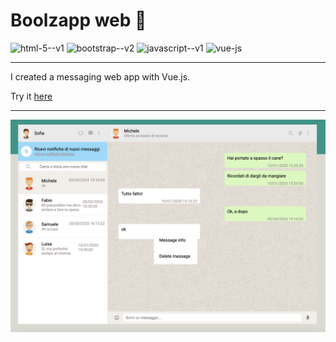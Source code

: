 # Boolzapp web 💬

<img width="30" height="30" src="https://img.icons8.com/color/30/html-5--v1.png" alt="html-5--v1"/> <img width="30" height="30" src="https://img.icons8.com/color/30/bootstrap--v2.png" alt="bootstrap--v2"/> <img width="30" height="30" src="https://img.icons8.com/color/30/javascript--v1.png" alt="javascript--v1"/> <img width="30" height="30" src="https://img.icons8.com/color/48/vue-js.png" alt="vue-js"/>

---

I created a messaging web app with Vue.js.

Try it [here](https://sofiacottone.github.io/vue-boolzapp/)

---

![!\[!\\[alt text\\](<Screenshot 2024-04-09 alle 18.07.00.png>)\](preview.png)](preview.png)
